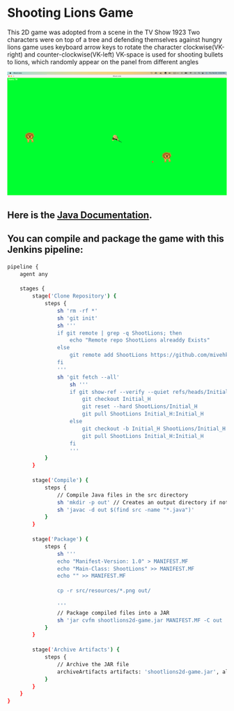 # Shooting Lions Game

This 2D game was adopted from a scene in the TV Show 1923 Two characters were on top of a tree and defending themselves against hungry lions game uses keyboard arrow keys to rotate the character clockwise(VK-right) and counter-clockwise(VK-left) VK-space is used for shooting bullets to lions, which randomly appear on the panel from different angles

![Alt text](images/ScS2025-02-20.png)


## Here is the [Java Documentation](https://github.com/mivehk/ShootLions/tree/Initial_H/doc).
## You can compile and package the game with this Jenkins pipeline:

```bash
pipeline {
    agent any

    stages {
        stage('Clone Repository') {
            steps {
                sh 'rm -rf *'
                sh 'git init'
                sh '''
                if git remote | grep -q ShootLions; then
                    echo "Remote repo ShootLions alreaddy Exists"
                else    
                    git remote add ShootLions https://github.com/mivehk/ShootLions
                fi
                '''
                sh 'git fetch --all'
                    sh '''
                    if git show-ref --verify --quiet refs/heads/Initial_H; then
                        git checkout Initial_H
                        git reset --hard ShootLions/Initial_H
                        git pull ShootLions Initial_H:Initial_H
                    else
                        git checkout -b Initial_H ShootLions/Initial_H
                        git pull ShootLions Initial_H:Initial_H
                    fi
                    '''
            }
        }

        stage('Compile') {
            steps {
                // Compile Java files in the src directory
                sh 'mkdir -p out' // Creates an output directory if not present
                sh 'javac -d out $(find src -name "*.java")'
            }
        }

        stage('Package') {
            steps {
                sh '''
                echo "Manifest-Version: 1.0" > MANIFEST.MF 
                echo "Main-Class: ShootLions" >> MANIFEST.MF
                echo "" >> MANIFEST.MF

                cp -r src/resources/*.png out/

                '''
                // Package compiled files into a JAR
                sh 'jar cvfm shootlions2d-game.jar MANIFEST.MF -C out .'
            }
        }

        stage('Archive Artifacts') {
            steps {
                // Archive the JAR file
                archiveArtifacts artifacts: 'shootlions2d-game.jar', allowEmptyArchive: true
            }
        }
    }
}
```






